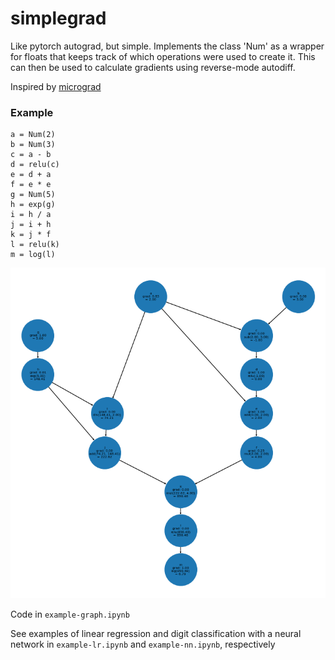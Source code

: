 # simplegrad

Like pytorch autograd, but simple. Implements the class 'Num' as a wrapper for floats that keeps track of which operations were used to create it. This can then be used to calculate gradients using reverse-mode autodiff.

Inspired by [micrograd](https://github.com/karpathy/micrograd)

### Example

	a = Num(2)
	b = Num(3)
	c = a - b
	d = relu(c)
	e = d + a
	f = e * e
	g = Num(5)
	h = exp(g)
	i = h / a
	j = i + h
	k = j * f
	l = relu(k)
	m = log(l)

![](example.png)

Code in `example-graph.ipynb`

See examples of linear regression and digit classification with a neural network in `example-lr.ipynb` and `example-nn.ipynb`, respectively

